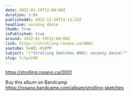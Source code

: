 ```yaml
---
date: 2022-01-19T12:00:00Z
duration: 1:04
publishedAt: 2022-12-24T13:11:23Z
headline: uncanny dance
thumb: true
isPublished: true
around: 2022-01-19T12:00:00Z
link: https://strolling.rosano.ca/0001
youtube: 9vWOL-dsBfM
subject: "\"Strolling Sketches 0001: uncanny dance\""
slug: lc1yn248
---
```

https://strolling.rosano.ca/0001



Buy this album on Bandcamp https://rosano.bandcamp.com/album/strolling-sketches
